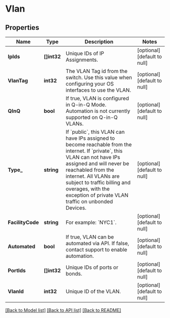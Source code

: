 # Vlan

## Properties
Name | Type | Description | Notes
------------ | ------------- | ------------- | -------------
**IpIds** | **[]int32** | Unique IDs of IP Assignments. | [optional] [default to null]
**VlanTag** | **int32** | The VLAN Tag id from the switch. Use this value when configuring your OS interfaces to use the VLAN. | [optional] [default to null]
**QInQ** | **bool** | If true, VLAN is configured in Q-in-Q Mode. Automation is not currently supported on Q-in-Q VLANs. | [optional] [default to null]
**Type_** | **string** | If &#x60;public&#x60;, this VLAN can have IPs assigned to become reachable from the internet. If &#x60;private&#x60;, this VLAN can not have IPs assigned and will never be reachabled from the internet. All VLANs are subject to traffic billing and overages, with the exception of private VLAN traffic on unbonded Devices. | [optional] [default to null]
**FacilityCode** | **string** | For example: &#x60;NYC1&#x60;. | [optional] [default to null]
**Automated** | **bool** | If true, VLAN can be automated via API. If false, contact support to enable automation. | [optional] [default to null]
**PortIds** | **[]int32** | Unique IDs of ports or bonds. | [optional] [default to null]
**VlanId** | **int32** | Unique ID of the VLAN. | [optional] [default to null]

[[Back to Model list]](../README.md#documentation-for-models) [[Back to API list]](../README.md#documentation-for-api-endpoints) [[Back to README]](../README.md)


